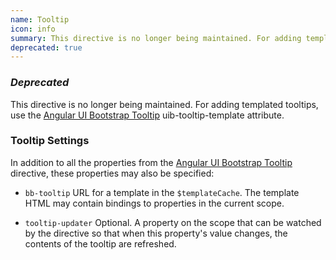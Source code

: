 ```yaml
---
name: Tooltip
icon: info
summary: This directive is no longer being maintained. For adding templated tooltips, use the Angular UI Bootstrap Tooltip uib-tooltip-template attribute.
deprecated: true
---
```


### *Deprecated* ###

 This directive is no longer being maintained. For adding templated tooltips, use the [Angular UI Bootstrap Tooltip](http://angular-ui.github.io/bootstrap/) uib-tooltip-template attribute.

### Tooltip Settings ##

In addition to all the properties from the [Angular UI Bootstrap Tooltip](http://angular-ui.github.io/bootstrap/) directive, these properties may also be specified:

 - `bb-tooltip` URL for a template in the `$templateCache`. The template HTML may contain bindings to properties in the current scope.

 - `tooltip-updater` Optional. A property on the scope that can be watched by the directive so that when this property's value changes, the contents of the tooltip are refreshed.

